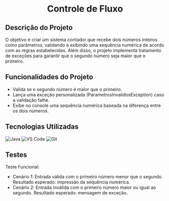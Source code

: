 <h1 align="center">Controle de Fluxo</h1>

## Descrição do Projeto

O objetivo é criar um sistema contador que recebe dois números inteiros como parâmetros, validando e exibindo uma sequência numérica de acordo com as regras estabelecidas. Além disso, o projeto implementa tratamento de exceções para garantir que o segundo número seja maior que o primeiro.

## Funcionalidades do Projeto

- Valida se o segundo número é maior que o primeiro.
- Lança uma exceção personalizada (ParametrosInvalidosException) caso a validação falhe.
- Exibe no console uma sequência numérica baseada na diferença entre os dois números.

## Tecnologias Utilizadas

![Java](https://img.shields.io/badge/Java-007396?logo=java&logoColor=white)
![VS Code](https://img.shields.io/badge/VS_Code-007ACC?logo=visualstudiocode&logoColor=white)
![Git](https://img.shields.io/badge/Git-F05032?logo=git&logoColor=white)

## Testes

Teste Funcional:
- Cenário 1: Entrada válida com o primeiro número menor que o segundo. Resultado esperado: impressão da sequência numérica.
- Cenário 2: Entrada inválida com o primeiro número maior ou igual ao segundo. Resultado esperado: mensagem de exceção.
